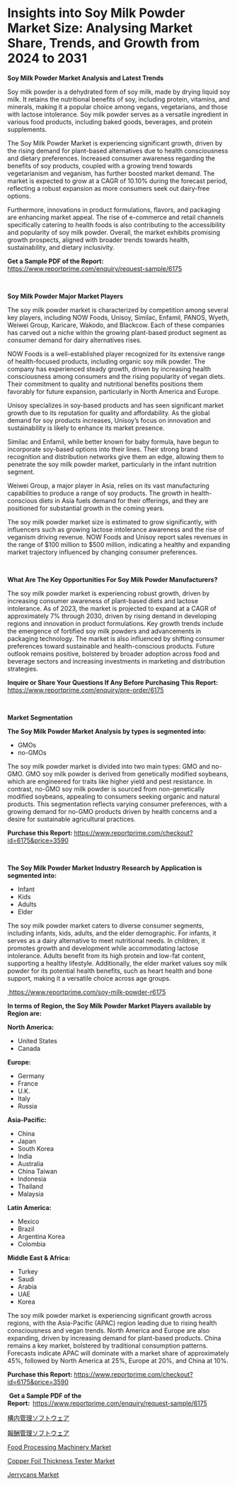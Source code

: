 <p><h1>Insights into Soy Milk Powder Market Size: Analysing Market Share, Trends, and Growth from 2024 to 2031</h1></p><p><strong>Soy Milk Powder Market Analysis and Latest Trends</strong></p>
<p><p>Soy milk powder is a dehydrated form of soy milk, made by drying liquid soy milk. It retains the nutritional benefits of soy, including protein, vitamins, and minerals, making it a popular choice among vegans, vegetarians, and those with lactose intolerance. Soy milk powder serves as a versatile ingredient in various food products, including baked goods, beverages, and protein supplements.</p><p>The Soy Milk Powder Market is experiencing significant growth, driven by the rising demand for plant-based alternatives due to health consciousness and dietary preferences. Increased consumer awareness regarding the benefits of soy products, coupled with a growing trend towards vegetarianism and veganism, has further boosted market demand. The market is expected to grow at a CAGR of 10.10% during the forecast period, reflecting a robust expansion as more consumers seek out dairy-free options.</p><p>Furthermore, innovations in product formulations, flavors, and packaging are enhancing market appeal. The rise of e-commerce and retail channels specifically catering to health foods is also contributing to the accessibility and popularity of soy milk powder. Overall, the market exhibits promising growth prospects, aligned with broader trends towards health, sustainability, and dietary inclusivity.</p></p>
<p><strong>Get a Sample PDF of the Report:&nbsp;</strong> <a href="https://www.reportprime.com/enquiry/request-sample/6175">https://www.reportprime.com/enquiry/request-sample/6175</a></p>
<p>&nbsp;</p>
<p><strong>Soy Milk Powder Major Market Players</strong></p>
<p><p>The soy milk powder market is characterized by competition among several key players, including NOW Foods, Unisoy, Similac, Enfamil, PANOS, Wyeth, Weiwei Group, Karicare, Wakodo, and Blackcow. Each of these companies has carved out a niche within the growing plant-based product segment as consumer demand for dairy alternatives rises.</p><p>NOW Foods is a well-established player recognized for its extensive range of health-focused products, including organic soy milk powder. The company has experienced steady growth, driven by increasing health consciousness among consumers and the rising popularity of vegan diets. Their commitment to quality and nutritional benefits positions them favorably for future expansion, particularly in North America and Europe.</p><p>Unisoy specializes in soy-based products and has seen significant market growth due to its reputation for quality and affordability. As the global demand for soy products increases, Unisoy’s focus on innovation and sustainability is likely to enhance its market presence.</p><p>Similac and Enfamil, while better known for baby formula, have begun to incorporate soy-based options into their lines. Their strong brand recognition and distribution networks give them an edge, allowing them to penetrate the soy milk powder market, particularly in the infant nutrition segment.</p><p>Weiwei Group, a major player in Asia, relies on its vast manufacturing capabilities to produce a range of soy products. The growth in health-conscious diets in Asia fuels demand for their offerings, and they are positioned for substantial growth in the coming years.</p><p>The soy milk powder market size is estimated to grow significantly, with influencers such as growing lactose intolerance awareness and the rise of veganism driving revenue. NOW Foods and Unisoy report sales revenues in the range of $100 million to $500 million, indicating a healthy and expanding market trajectory influenced by changing consumer preferences.</p></p>
<p>&nbsp;</p>
<p><strong>What Are The Key Opportunities For Soy Milk Powder Manufacturers?</strong></p>
<p><p>The soy milk powder market is experiencing robust growth, driven by increasing consumer awareness of plant-based diets and lactose intolerance. As of 2023, the market is projected to expand at a CAGR of approximately 7% through 2030, driven by rising demand in developing regions and innovation in product formulations. Key growth trends include the emergence of fortified soy milk powders and advancements in packaging technology. The market is also influenced by shifting consumer preferences toward sustainable and health-conscious products. Future outlook remains positive, bolstered by broader adoption across food and beverage sectors and increasing investments in marketing and distribution strategies.</p></p>
<p><strong>Inquire or Share Your Questions If Any Before Purchasing This Report:</strong> <a href="https://www.reportprime.com/enquiry/pre-order/6175">https://www.reportprime.com/enquiry/pre-order/6175</a></p>
<p>&nbsp;</p>
<p><strong>Market Segmentation</strong></p>
<p><strong>The Soy Milk Powder Market Analysis by types is segmented into:</strong></p>
<p><ul><li>GMOs</li><li>no-GMOs</li></ul></p>
<p><p>The soy milk powder market is divided into two main types: GMO and no-GMO. GMO soy milk powder is derived from genetically modified soybeans, which are engineered for traits like higher yield and pest resistance. In contrast, no-GMO soy milk powder is sourced from non-genetically modified soybeans, appealing to consumers seeking organic and natural products. This segmentation reflects varying consumer preferences, with a growing demand for no-GMO products driven by health concerns and a desire for sustainable agricultural practices.</p></p>
<p><strong>Purchase this Report:&nbsp;</strong><a href="https://www.reportprime.com/checkout?id=6175&price=3590">https://www.reportprime.com/checkout?id=6175&price=3590</a></p>
<p>&nbsp;</p>
<p><strong>The Soy Milk Powder Market Industry Research by Application is segmented into:</strong></p>
<p><ul><li>Infant</li><li>Kids</li><li>Adults</li><li>Elder</li></ul></p>
<p><p>The soy milk powder market caters to diverse consumer segments, including infants, kids, adults, and the elder demographic. For infants, it serves as a dairy alternative to meet nutritional needs. In children, it promotes growth and development while accommodating lactose intolerance. Adults benefit from its high protein and low-fat content, supporting a healthy lifestyle. Additionally, the elder market values soy milk powder for its potential health benefits, such as heart health and bone support, making it a versatile choice across age groups.</p></p>
<p><a href="https://www.reportprime.com/soy-milk-powder-r6175">&nbsp;https://www.reportprime.com/soy-milk-powder-r6175</a></p>
<p><strong>In terms of Region, the Soy Milk Powder Market Players available by Region are:</strong></p>
<p>
    <p> <strong> North America: </strong>
        <ul>
            <li>United States</li>
            <li>Canada</li>
        </ul>
        </p> 
    <p> <strong> Europe: </strong>
        <ul>
            <li>Germany</li>
            <li>France</li>
            <li>U.K.</li>
            <li>Italy</li>
            <li>Russia</li>
        </ul>
        </p> 
    <p> <strong> Asia-Pacific: </strong>
        <ul>
            <li>China</li>
            <li>Japan</li>
            <li>South Korea</li>
            <li>India</li>
            <li>Australia</li>
            <li>China Taiwan</li>
            <li>Indonesia</li>
            <li>Thailand</li>
            <li>Malaysia</li>
        </ul>
        </p> 
    <p> <strong> Latin America: </strong>
        <ul>
            <li>Mexico</li>
            <li>Brazil</li>
            <li>Argentina Korea</li>
            <li>Colombia</li>
        </ul>
        </p> 
    <p> <strong> Middle East & Africa: </strong>
        <ul>
            <li>Turkey</li>
            <li>Saudi</li>
            <li>Arabia</li>
            <li>UAE</li>
            <li>Korea</li>
        </ul>
    </p>
    </p>
<p><p>The soy milk powder market is experiencing significant growth across regions, with the Asia-Pacific (APAC) region leading due to rising health consciousness and vegan trends. North America and Europe are also expanding, driven by increasing demand for plant-based products. China remains a key market, bolstered by traditional consumption patterns. Forecasts indicate APAC will dominate with a market share of approximately 45%, followed by North America at 25%, Europe at 20%, and China at 10%.</p></p>
<p><strong>Purchase this Report: </strong><a href="https://www.reportprime.com/checkout?id=6175&price=3590">https://www.reportprime.com/checkout?id=6175&price=3590</a></p>
<p>&nbsp;<strong>Get a Sample PDF of the Report:&nbsp;&nbsp;</strong><a href="https://www.reportprime.com/enquiry/request-sample/6175">https://www.reportprime.com/enquiry/request-sample/6175</a></p>
<p><strong></strong></p>
<p><p><a href="https://medium.com/@lenorakris2023/%E3%83%A4%E3%83%BC%E3%83%89%E7%AE%A1%E7%90%86%E3%82%BD%E3%83%95%E3%83%88%E3%82%A6%E3%82%A7%E3%82%A2%E5%B8%82%E5%A0%B4%E3%81%AE%E3%82%B5%E3%82%A4%E3%82%BA-%E3%82%B7%E3%82%A7%E3%82%A2-%E3%83%88%E3%83%AC%E3%83%B3%E3%83%89%E5%88%86%E6%9E%90%E3%83%AC%E3%83%9D%E3%83%BC%E3%83%88-%E8%A3%BD%E5%93%81%E5%88%A5-%E3%82%AF%E3%83%A9%E3%82%A6%E3%83%89%E3%83%99%E3%83%BC%E3%82%B9-web%E3%83%99%E3%83%BC%E3%82%B9-%E3%82%BB%E3%82%B0%E3%83%A1%E3%83%B3%E3%83%88%E3%81%AE%E4%BA%88%E6%B8%AC-2024%E5%B9%B4-2031%E5%B9%B4-0224ca68ce26">構内管理ソフトウェア</a></p><p><a href="https://medium.com/@lenorakris2023/%E8%A3%9C%E5%84%9F%E7%AE%A1%E7%90%86%E3%82%BD%E3%83%95%E3%83%88%E3%82%A6%E3%82%A7%E3%82%A2%E5%B8%82%E5%A0%B4%E8%A6%8F%E6%A8%A1-%E6%88%90%E9%95%B7%E5%8B%95%E5%90%91-%E7%B5%B1%E8%A8%88%E3%81%8A%E3%82%88%E3%81%B3%E4%BA%88%E6%B8%AC-2024%E5%B9%B4-2031%E5%B9%B4-30126108357f">報酬管理ソフトウェア</a></p><p><a href="https://medium.com/@tigerlookbaliw/strategic-market-insights-into-the-global-food-processing-machinery-market-2024-2031-ebf0620ab572">Food Processing Machinery Market</a></p><p><a href="https://issuu.com/reportprime-2/docs/copper-foil-thickness-tester-market_ce326313e90717">Copper Foil Thickness Tester Market</a></p><p><a href="https://www.linkedin.com/pulse/what-influencing-future-jerrycans-market-insights-growth-izzrc?trackingId=VSUCDiBcSriGs80L5Fgc0g%3D%3D">Jerrycans Market</a></p></p>